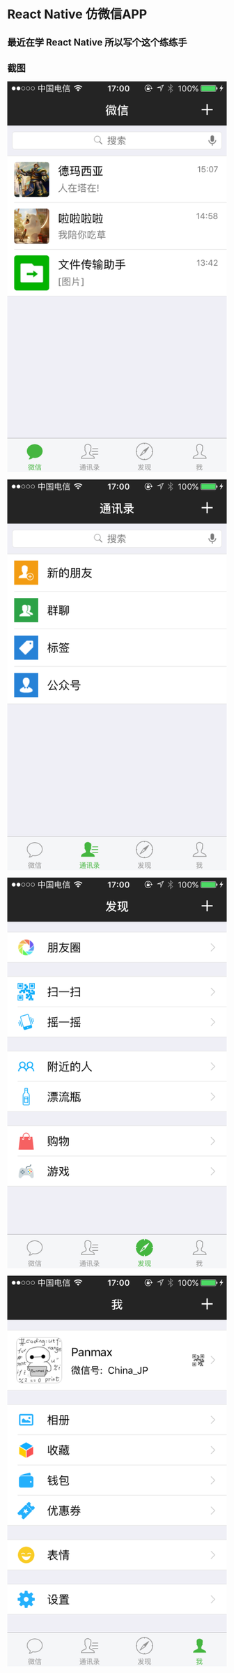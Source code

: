 # React Native 仿微信APP

## 最近在学 React Native 所以写个这个练练手
 
## 截图

![微信](https://github.com/Panmax/ReactNativeWechat/blob/master/screenshot/1.png)

![通讯录](https://github.com/Panmax/ReactNativeWechat/blob/master/screenshot/2.png)

![发现](https://github.com/Panmax/ReactNativeWechat/blob/master/screenshot/3.png)

![我](https://github.com/Panmax/ReactNativeWechat/blob/master/screenshot/4.png)
